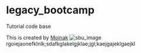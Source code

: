 # legacy_bootcamp
Tutorial code base

This is created by [Moinak](https://sites.google.com/stonybrook.edu/moinakbhattacharya)
![sbu_image](https://github.com/user-attachments/assets/ef3d7867-5140-477c-a792-a14f4f94328a)
rgoiejaonefklnlk;sdafkglakelgjklae;jgl;kaejgajeklgaejkl
